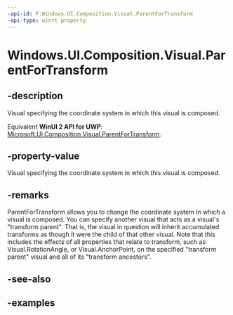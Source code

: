 ```yaml
---
-api-id: P:Windows.UI.Composition.Visual.ParentForTransform
-api-type: winrt property
---
```


<!-- Property syntax.
public Visual ParentForTransform { get;  set; }
-->

# Windows.UI.Composition.Visual.ParentForTransform

## -description
Visual specifying the coordinate system in which this visual is composed.

Equivalent **WinUI 2 API for UWP**: [Microsoft.UI.Composition.Visual.ParentForTransform](/windows/winui/api/microsoft.ui.composition.visual.parentfortransform).

## -property-value
Visual specifying the coordinate system in which this visual is composed.

## -remarks
ParentForTransform allows you to change the coordinate system in which a visual is composed. You can specify another visual that acts as a visual's "transform parent". That is, the visual in question will inherit accumulated transforms as though it were the child of that other visual. Note that this includes the effects of all properties that relate to transform, such as Visual.RotationAngle, or Visual.AnchorPoint, on the specified "transform parent" visual and all of its "transform ancestors". 

## -see-also

## -examples

